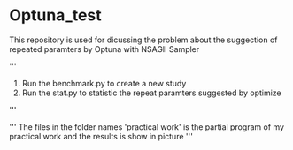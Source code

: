 # Optuna_test
This repository is used for dicussing the problem about the suggection of repeated paramters by Optuna with NSAGII Sampler


'''
1. Run the benchmark.py to create a new study
2. Run the stat.py to statistic the repeat paramters suggested by optimize

'''


'''
The files in the folder names 'practical work' is the partial program of my practical work and the results is show in picture
'''